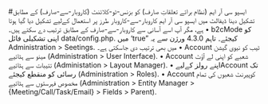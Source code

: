 #ایسپو سی آر ایم (نظام برائے تعلقاتِ صارف) کو بزنس-ٹو-کلائنٹ (کاروبار-سے-صارف) کے مطابق تشکیل دینا
ڈیفالٹ میں ایسپو سی آر ایم  کاروبار-سے-کاروبار طرز پر استعمال کےلیے تشکیل دیا گیا ہوتا ہے، مگر آپ اسے آسانی سے کاروبار-سے-صارف کے مطابق ترتیب دے سکتے ہیں۔ 
•	 b2cMode کو اپنی تشکیلی فائل data/config.php. میں ‘true” کیجئے۔ تاہم 4.3.0 ورژن سے یہ Administration > Seetings. میں بھی ترتیب دی جاسکتی ہے۔
•	Account  ٹیب کو نیوی گیشن مینو سے ہٹائیے (Administration > User Interface).
•	Account  شعبے کو اپنی لے آؤٹ تتیبات سے ہٹائیے (Administation > Layout Manager).
•	 اپنے رولز کےلیےAccount  تک رسائی کو منقطع کیجئے (Administration > Roles).
•	Account کوپیرنٹ شعبوں کی تمام مخصوص فہرستوں سے ہٹائیے (Administration > Entity Manager > {Meeting/Call/Task/Email} > Fields > Parent).
